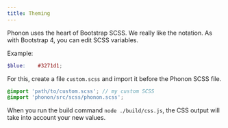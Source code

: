 ```yaml
---
title: Theming
---
```


Phonon uses the heart of Bootstrap SCSS. We really like the notation.
As with Bootstrap 4, you can edit SCSS variables.

Example:

```scss
$blue:    #3271d1;
```

For this, create a file `custom.scss` and import it before the Phonon SCSS file.

```scss
@import 'path/to/custom.scss'; // my custom SCSS
@import 'phonon/src/scss/phonon.scss';
```

When you run the build command `node ./build/css.js`, the CSS output will take into account your new values.
